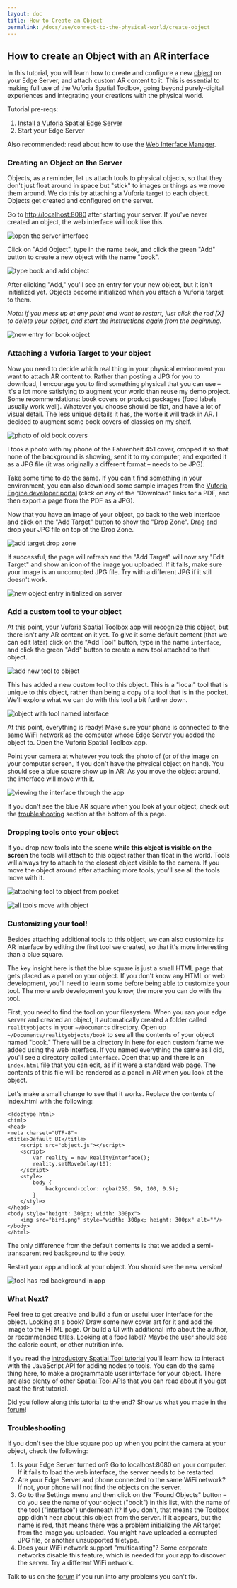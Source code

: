 ```yaml
---
layout: doc
title: How to Create an Object
permalink: /docs/use/connect-to-the-physical-world/create-object
---
```


## How to create an Object with an AR interface

In this tutorial, you will learn how to create and configure a new [object](../../dive-deeper/data-model#object)
on your Edge Server, and attach custom AR content to it. This is essential to making full use of
the Vuforia Spatial Toolbox, going beyond purely-digital experiences and integrating your
creations with the physical world.

Tutorial pre-reqs:

1. [Install a Vuforia Spatial Edge Server](./startSystem)
2. Start your Edge Server

Also recommended: read about how to use the [Web Interface Manager](./web-interface-manager).

### Creating an Object on the Server

Objects, as a reminder, let us attach tools to physical objects, so that they don't just float
around in space but "stick" to images or things as we move them around. We do this by attaching
a Vuforia target to each object. Objects get created and configured on the server.

Go to [http://localhost:8080](http://localhost:8080) after starting your server. If you've never
created an object, the web interface will look like this.

![open the server interface](./images/create-object/01-empty-server.png)

Click on "Add Object", type in the name `book`, and click the green "Add" button to create a new
object with the name "book".

![type book and add object](./images/create-object/02-add-object-book.png)

After clicking "Add," you'll see an entry for your new object, but it isn't initialized yet.
Objects become initialized when you attach a Vuforia target to them.

*Note: if you mess up at any point and want to restart, just click the red [X] to delete your
object, and start the instructions again from the beginning.*

![new entry for book object](./images/create-object/03-book-not-initialized.png)

### Attaching a Vuforia Target to your object

Now you need to decide which real thing in your physical environment you want to attach AR
content to. Rather than posting a JPG for you to download, I encourage you to find something
physical that you can use – it's a lot more satisfying to augment your world than reuse my demo
project. Some recommendations: book covers or product packages (food labels usually work well).
Whatever you choose should be flat, and have a lot of visual detail. The less unique details it
has, the worse it will track in AR. I decided to augment some book covers of classics on my shelf.

![photo of old book covers](./images/create-object/book-covers.jpg)

I took a photo with my phone of the Fahrenheit 451 cover, cropped it so that none of the
background is showing, sent it to my computer, and exported it as a JPG file (it was originally
a different format – needs to be JPG).

Take some time to do the same. If you can't find something in your environment, you can also
 download some sample images from the
[Vuforia Engine developer portal](https://library.vuforia.com/content/vuforia-library/en/articles/Solution/sample-apps-target-pdfs.html)
(click on any of the "Download" links for a PDF, and then export a page from the PDF as a JPG).

Now that you have an image of your object, go back to the web interface and click on the "Add
Target" button to show the "Drop Zone". Drag and drop your JPG file on top of the Drop Zone.

![add target drop zone](./images/create-object/04-add-target-drop-zone.png)

If successful, the page will refresh and the "Add Target" will now say "Edit Target" and show an
icon of the image you uploaded. If it fails, make sure your image is an uncorrupted JPG file.
Try with a different JPG if it still doesn't work.

![new object entry initialized on server](./images/create-object/05-book-initialized.png)

### Add a custom tool to your object

At this point, your Vuforia Spatial Toolbox app will recognize this object, but there isn't any
AR content on it yet. To give it some default content (that we can edit later) click on the "Add
Tool" button, type in the name `interface`, and click the green "Add" button to create a new
tool attached to that object.

![add new tool to object](./images/create-object/06-book-add-tool.png)

This has added a new custom tool to this object. This is a "local" tool that is unique to this
object, rather than being a copy of a tool that is in the pocket. We'll explore what we can do
with this tool a bit further down.

![object with tool named interface](./images/create-object/07-book-with-tool-interface.png)

At this point, everything is ready! Make sure your phone is connected to the same WiFi network as
the computer whose Edge Server you added the object to. Open the Vuforia Spatial Toolbox app.

Point your camera at whatever you took the photo of (or of the image on your computer screen, if
you don't have the physical object on hand). You should see a blue square show up in AR! As you
move the object around, the interface will move with it.

![viewing the interface through the app](./images/create-object/08-spatial-toolbox-book-ui.gif)

If you don't see the blue AR square when you look at your object, check out the
[troubleshooting](#troubleshooting) section at the bottom of this page.

### Dropping tools onto your object

If you drop new tools into the scene **while this object is visible on the screen** the tools
will attach to this object rather than float in the world. Tools will always try to attach to
the closest object visible to the camera. If you move the object around after attaching more
tools, you'll see all the tools move with it.

![attaching tool to object from pocket](./images/create-object/09-attach-pocket-tool-to-object.gif)

![all tools move with object](./images/create-object/10-move-object-with-pocket-tools.gif)

### Customizing your tool!

Besides attaching additional tools to this object, we can also customize its AR interface by
editing the first tool we created, so that it's more interesting than a blue square.

The key insight here is that the blue square is just a small HTML page that gets placed as a
panel on your object. If you don't know any HTML or web development, you'll need to learn some
before being able to customize your tool. The more web development you know, the more you can
do with the tool.

First, you need to find the tool on your filesystem. When you ran your edge server and created an
object, it automatically created a folder called `realityobjects` in your `~/Documents` directory.
Open up `~/Documents/realityobjects/book` to see all the contents of your object named "book."
There will be a directory in here for each custom frame we added using the web interface. If you
named everything the same as I did, you'll see a directory called `interface`.  Open that up and
there is an `index.html` file that you can edit, as if it were a standard web page. The contents
of this file will be rendered as a panel in AR when you look at the object.

Let's make a small change to see that it works. Replace the contents of index.html with the
following:

```
<!doctype html>
<html>
<head>
<meta charset="UTF-8">
<title>Default UI</title>
	<script src="object.js"></script>
	<script>
		var reality = new RealityInterface();
        reality.setMoveDelay(10);
	</script>
	<style>
		body {
			background-color: rgba(255, 50, 100, 0.5);
		}
	</style>
</head>
<body style="height: 300px; width: 300px">
	<img src="bird.png" style="width: 300px; height: 300px" alt=""/>
</body>
</html>
```

The only difference from the default contents is that we added a semi-transparent red background
to the body.

Restart your app and look at your object. You should see the new version!

![tool has red background in app](./images/create-object/11-customized-tool.jpg)

### What Next?

Feel free to get creative and build a fun or useful user interface for the object. Looking at a
book? Draw some new cover art for it and add the image to the HTML page. Or build a UI with
additional info about the author, or recommended titles. Looking at a food label? Maybe the
user should see the calorie count, or other nutrition info.

If you read the [introductory Spatial Tool tutorial](../../develop/spatial-tools/tutorial) you'll
learn how to interact with the JavaScript API for adding nodes to tools. You can do the same
thing here, to make a programmable user interface for your object. There are also plenty of
other [Spatial Tool APIs](../../develop/spatial-tools/api-reference) that you can read about
if you get past the first tutorial.

Did you follow along this tutorial to the end? Show us what you made in the
[forum](https://forum.spatialtoolbox.vuforia.com)!

<a id="troubleshooting"></a>
### Troubleshooting

If you don't see the blue square pop up when you point the camera at your object, check the
following:

1. Is your Edge Server turned on? Go to localhost:8080 on your computer. If it fails to load the
   web interface, the server needs to be restarted.
2. Are your Edge Server and phone connected to the same WiFi network? If not, your phone will not
   find the objects on the server.
3. Go to the Settings menu and then click on the "Found Objects" button – do you see the name of
   your object ("book") in this list, with the name of the tool ("interface") underneath it? If you
   don't, that means the Toolbox app didn't hear about this object from the server. If it appears,
   but the name is red, that means there was a problem initializing the AR target from the image
   you uploaded. You might have uploaded a corrupted JPG file, or another unsupported filetype.
4. Does your WiFi network support "multicasting"? Some corporate networks disable this feature,
   which is needed for your app to discover the server. Try a different WiFi network.

Talk to us on the [forum](https://forum.spatialtoolbox.vuforia.com) if you run into any problems
you can't fix.
